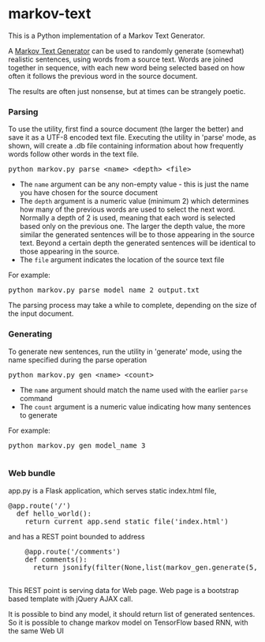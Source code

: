 # markov-text
This is a Python implementation of a Markov Text Generator.

A [Markov Text Generator](http://en.wikipedia.org/wiki/Markov_chain) can be used to randomly generate (somewhat) realistic sentences, using words from a source text. Words are joined together in sequence, with each new word being selected based on how often it follows the previous word in the source document.

The results are often just nonsense, but at times can be strangely poetic.

### Parsing

<section>To use the utility, first find a source document (the larger the better) and save it as a UTF-8 encoded text file. Executing the utility in 'parse' mode, as shown, will create a .db file containing information about how frequently words follow other words in the text file.

<pre>python markov.py parse &lt;name&gt; &lt;depth&gt; &lt;file&gt;
</pre>

*   The `name` argument can be any non-empty value - this is just the name you have chosen for the source document
*   The `depth` argument is a numeric value (minimum 2) which determines how many of the previous words are used to select the next word. Normally a depth of 2 is used, meaning that each word is selected based only on the previous one. The larger the depth value, the more similar the generated sentences will be to those appearing in the source text. Beyond a certain depth the generated sentences will be identical to those appearing in the source.
*   The `file` argument indicates the location of the source text file

For example:

<pre>python markov.py parse model_name 2 output.txt
</pre>

The parsing process may take a while to complete, depending on the size of the input document.</section>

### Generating

<section>To generate new sentences, run the utility in 'generate' mode, using the name specified during the parse operation

<pre>python markov.py gen &lt;name&gt; &lt;count&gt;
</pre>

*   The `name` argument should match the name used with the earlier `parse` command
*   The `count` argument is a numeric value indicating how many sentences to generate

For example:

<pre>python markov.py gen model_name 3

</pre>

### Web bundle

<section>
  app.py is a Flask application, which serves static index.html file,
  
  <pre>@app.route('/')
  def hello_world():
    return current_app.send_static_file('index.html')</pre>
     
  and has a REST point bounded to address
     
  <pre>
    @app.route('/comments')
    def comments():
      return jsonify(filter(None,list(markov_gen.generate(5, 'tulevik'))))
  </pre>
  
  This REST point is serving data for Web page. Web page is a bootstrap based template with jQuery AJAX call.
  
  It is possible to bind any model, it should return list of generated sentences. So it is possible to change markov model on TensorFlow based RNN, with the same Web UI
  
  
</section>
